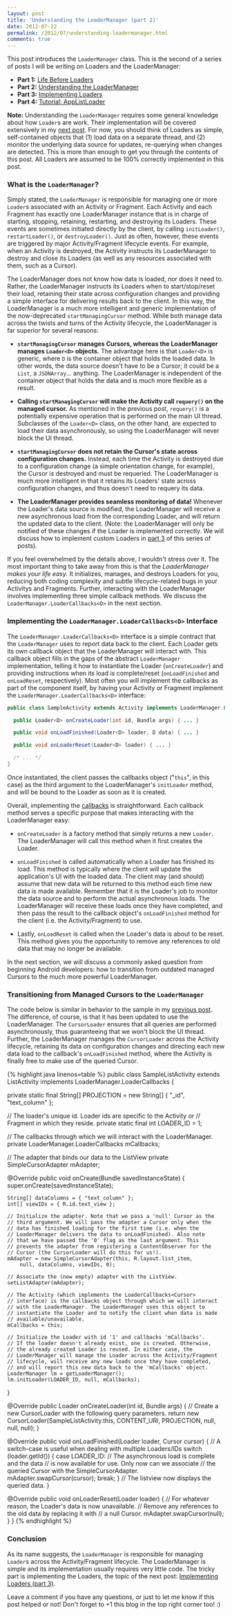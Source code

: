 ```yaml
---
layout: post
title: 'Understanding the LoaderManager (part 2)'
date: 2012-07-22
permalink: /2012/07/understanding-loadermanager.html
comments: true
---
```


This post introduces the `LoaderManager` class. This is the second of a series of posts I will
be writing on Loaders and the LoaderManager:

  + **Part 1:** <a href="/2012/07/loaders-and-loadermanager-background.html">Life Before Loaders</a>
  + **Part 2:** <a href="/2012/07/understanding-loadermanager.html">Understanding the LoaderManager</a>
  + **Part 3:** <a href="/2012/08/implementing-loaders.html">Implementing Loaders</a>
  + **Part 4:** <a href="/2012/09/tutorial-loader-loadermanager.html">Tutorial: AppListLoader</a>

**Note:** Understanding the `LoaderManager` requires some general knowledge about how `Loader`s
are work. Their implementation will be covered extensively in my
<a href="/2012/08/implementing-loaders.html">next post</a>. For now, you should think
of Loaders as simple, self-contained objects that (1) load data on a separate thread, and (2) monitor the underlying data
source for updates, re-querying when changes are detected. This is more than enough to get you through the contents
of this post. All Loaders are assumed to be 100% correctly implemented in this post.

### What is the `LoaderManager`?

Simply stated, the `LoaderManager` is responsible for managing one or more `Loader`s
associated with an Activity or Fragment. Each Activity and each Fragment has exactly one LoaderManager
instance that is in charge of starting, stopping, retaining, restarting, and destroying its Loaders.
These events are sometimes initiated directly by the client, by calling `initLoader()`,
`restartLoader()`, or `destroyLoader()`. Just as often, however, these events
are triggered by major Activity/Fragment lifecycle events. For example, when an Activity is destroyed,
the Activity instructs its LoaderManager to destroy and close its Loaders (as well as any resources
associated with them, such as a Cursor).

<!--more-->

The LoaderManager does not know how data is loaded, nor does it need to. Rather, the LoaderManager
instructs its Loaders when to start/stop/reset their load, retaining their state across configuration
changes and providing a simple interface for delivering results back to the client. In this way, the
LoaderManager is a much more intelligent and generic implementation of the now-deprecated
`startManagingCursor` method. While both manage data across the twists and turns of the
Activity lifecycle, the LoaderManager is far superior for several reasons:

  + **`startManagingCursor` manages Cursors, whereas the LoaderManager manages `Loader<D>` objects.**
    The advantage here is that `Loader<D>` is generic, where `D` is the container object that holds the
    loaded data. In other words, the data source doesn't have to be a Cursor; it could be a `List`, a
    `JSONArray`... anything. The LoaderManager is independent of the container object that holds the data and is
    much more flexible as a result.

  + **Calling `startManagingCursor` will make the Activity call `requery()` on the managed cursor.**
    As mentioned in the previous post, `requery()` is a potentially expensive operation that is performed on the
    main UI thread. Subclasses of the `Loader<D>` class, on the other hand, are expected to load their data
    asynchronously, so using the LoaderManager will never block the UI thread.

  + **`startManagingCursor` does not retain the Cursor's state across configuration changes.**
    Instead, each time the Activity is destroyed due to a configuration change (a simple orientation change, for example),
    the Cursor is destroyed and must be requeried. The LoaderManager is much more intelligent in that it retains its Loaders'
    state across configuration changes, and thus doesn't need to requery its data.

  + **The LoaderManager provides seamless monitoring of data!** Whenever the Loader's data source is modified, the LoaderManager
    will receive a new asynchronous load from the corresponding Loader, and will return the updated data to the client. (Note: the
    LoaderManager will only be notified of these changes if the Loader is implemented correctly. We will discuss how to implement
    custom Loaders in <a href="/2012/08/implementing-loaders.html">part 3</a> of this series of posts).

If you feel overwhelmed by the details above, I wouldn't stress over it. The most important thing to take away from this is that the
_LoaderManager makes your life easy._ It initializes, manages, and destroys Loaders for you, reducing both coding complexity and
subtle lifecycle-related bugs in your Activitys and Fragments. Further, interacting with the LoaderManager involves implementing three
simple callback methods. We discuss the `LoaderManager.LoaderCallbacks<D>` in the next section.

### Implementing the `LoaderManager.LoaderCallbacks<D>` Interface

The `LoaderManager.LoaderCallbacks<D>` interface is a simple contract that the `LoaderManager`
uses to report data back to the client. Each Loader gets its own callback object that the LoaderManager will interact with.
This callback object fills in the gaps of the abstract `LoaderManager` implementation, telling it how to
instantiate the Loader (`onCreateLoader`) and providing instructions when its load is complete/reset
(`onLoadFinished` and `onLoadReset`, respectively). Most often you will implement the callbacks
as part of the component itself, by having your Activity or Fragment implement the `LoaderManager.LoaderCallbacks<D>`
interface:

```java
public class SampleActivity extends Activity implements LoaderManager.LoaderCallbacks<D> {

  public Loader<D> onCreateLoader(int id, Bundle args) { ... }

  public void onLoadFinished(Loader<D> loader, D data) { ... }

  public void onLoaderReset(Loader<D> loader) { ... }

  /* ... */
}
```

Once instantiated, the client passes the callbacks object ("`this`", in this case) as the
third argument to the LoaderManager's `initLoader` method, and will be bound to the Loader
as soon as it is created.

Overall, implementing the <a href="http://developer.android.com/reference/android/app/LoaderManager.LoaderCallbacks.html">callbacks</a>
is straightforward. Each callback method serves a specific purpose that makes interacting with the LoaderManager easy:

  + `onCreateLoader` is a factory method that simply returns a new `Loader`. The LoaderManager will
    call this method when it first creates the Loader.

  + `onLoadFinished` is called automatically when a Loader has finished its load. This method is typically
    where the client will update the application's UI with the loaded data. The client may (and should) assume that
    new data will be returned to this method each time new data is made available. Remember that it is the Loader's
    job to monitor the data source and to perform the actual asynchronous loads. The LoaderManager will receive these
    loads once they have completed, and then pass the result to the callback object's `onLoadFinished` method
    for the client (i.e. the Activity/Fragment) to use.

  + Lastly, `onLoadReset` is called when the Loader's data is about to be reset. This method gives you the
    opportunity to remove any references to old data that may no longer be available.

In the next section, we will discuss a commonly asked question from beginning Android developers: how to
transition from outdated managed Cursors to the much more powerful LoaderManager.

### Transitioning from Managed Cursors to the `LoaderManager`

The code below is similar in behavior to the sample in my <a href="/2012/07/loaders-and-loadermanager-background.html">previous post</a>.
The difference, of course, is that it has been updated to use the LoaderManager. The `CursorLoader` ensures that all
queries are performed asynchronously, thus guaranteeing that we won't block the UI thread. Further, the LoaderManager manages
the `CursorLoader` across the Activity lifecycle, retaining its data on configuration changes and directing each
new data load to the callback's `onLoadFinished` method, where the Activity is finally free to make use of the
queried Cursor.

<div class="scrollable">
{% highlight java linenos=table %}
public class SampleListActivity extends ListActivity implements
    LoaderManager.LoaderCallbacks<Cursor> {

  private static final String[] PROJECTION = new String[] { "_id", "text_column" };

  // The loader's unique id. Loader ids are specific to the Activity or
  // Fragment in which they reside.
  private static final int LOADER_ID = 1;

  // The callbacks through which we will interact with the LoaderManager.
  private LoaderManager.LoaderCallbacks<Cursor> mCallbacks;

  // The adapter that binds our data to the ListView
  private SimpleCursorAdapter mAdapter;

  @Override
  public void onCreate(Bundle savedInstanceState) {
    super.onCreate(savedInstanceState);

    String[] dataColumns = { "text_column" };
    int[] viewIDs = { R.id.text_view };

    // Initialize the adapter. Note that we pass a 'null' Cursor as the
    // third argument. We will pass the adapter a Cursor only when the
    // data has finished loading for the first time (i.e. when the
    // LoaderManager delivers the data to onLoadFinished). Also note
    // that we have passed the '0' flag as the last argument. This
    // prevents the adapter from registering a ContentObserver for the
    // Cursor (the CursorLoader will do this for us!).
    mAdapter = new SimpleCursorAdapter(this, R.layout.list_item,
        null, dataColumns, viewIDs, 0);

    // Associate the (now empty) adapter with the ListView.
    setListAdapter(mAdapter);

    // The Activity (which implements the LoaderCallbacks<Cursor>
    // interface) is the callbacks object through which we will interact
    // with the LoaderManager. The LoaderManager uses this object to
    // instantiate the Loader and to notify the client when data is made
    // available/unavailable.
    mCallbacks = this;

    // Initialize the Loader with id '1' and callbacks 'mCallbacks'.
    // If the loader doesn't already exist, one is created. Otherwise,
    // the already created Loader is reused. In either case, the
    // LoaderManager will manage the Loader across the Activity/Fragment
    // lifecycle, will receive any new loads once they have completed,
    // and will report this new data back to the 'mCallbacks' object.
    LoaderManager lm = getLoaderManager();
    lm.initLoader(LOADER_ID, null, mCallbacks);
  }

  @Override
  public Loader<Cursor> onCreateLoader(int id, Bundle args) {
    // Create a new CursorLoader with the following query parameters.
    return new CursorLoader(SampleListActivity.this, CONTENT_URI,
        PROJECTION, null, null, null);
  }

  @Override
  public void onLoadFinished(Loader<Cursor> loader, Cursor cursor) {
    // A switch-case is useful when dealing with multiple Loaders/IDs
    switch (loader.getId()) {
      case LOADER_ID:
        // The asynchronous load is complete and the data
        // is now available for use. Only now can we associate
        // the queried Cursor with the SimpleCursorAdapter.
        mAdapter.swapCursor(cursor);
        break;
    }
    // The listview now displays the queried data.
  }

  @Override
  public void onLoaderReset(Loader<Cursor> loader) {
    // For whatever reason, the Loader's data is now unavailable.
    // Remove any references to the old data by replacing it with
    // a null Cursor.
    mAdapter.swapCursor(null);
  }
}
{% endhighlight %}
</div>

### Conclusion

As its name suggests, the `LoaderManager` is responsible for managing `Loader`s across the
Activity/Fragment lifecycle. The LoaderManager is simple and its implementation usually requires very little code.
The tricky part is implementing the Loaders, the topic of the next post:
<a href="/2012/08/implementing-loaders.html">Implementing Loaders (part 3)</a>.

Leave a comment if you have any questions, or just to let me know if this post helped or not!
Don't forget to +1 this blog in the top right corner too! :)